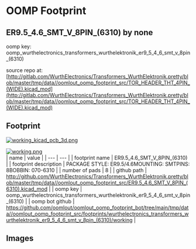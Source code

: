 # OOMP Footprint  
## ER9.5_4.6_SMT_V_8PIN_(6310)  by none  
  
oomp key: oomp_wurthelectronics_transformers_wurthelektronik_er9_5_4_6_smt_v_8pin_(6310)  
  
source repo at: [http://gitlab.com/WurthElectronics/Transformers_WurthElektronik.pretty/blob/master/tmp/data//oomlout_oomp_footprint_src/TOR_HEADER_THT_4PIN_(WIDE).kicad_mod](http://gitlab.com/WurthElectronics/Transformers_WurthElektronik.pretty/blob/master/tmp/data//oomlout_oomp_footprint_src/TOR_HEADER_THT_4PIN_(WIDE).kicad_mod)  
## Footprint  
  
[![working_kicad_pcb_3d.png](working_kicad_pcb_3d_600.png)](working_kicad_pcb_3d.png)  
  
[![working.png](working_600.png)](working.png)  
| name | value | 
| --- | --- | 
| footprint name | ER9.5_4.6_SMT_V_8PIN_(6310) | 
| footprint description | PACKAGE STYLE: ER9.5/4.6MOUNTING: SMTPINS: 8BOBBIN: 070-6310 | 
| number of pads | 8 | 
| github path | http://github.com/WurthElectronics/Transformers_WurthElektronik.pretty/blob/master/tmp/data//oomlout_oomp_footprint_src/ER9.5_4.6_SMT_V_8PIN_(6310).kicad_mod | 
| oomp key | oomp_wurthelectronics_transformers_wurthelektronik_er9_5_4_6_smt_v_8pin_(6310) | 
| oomp bot github | https://github.com/oomlout/oomlout_oomp_footprint_bot/tree/main/tmp/data//oomlout_oomp_footprint_src/footprints/wurthelectronics_transformers_wurthelektronik_er9_5_4_6_smt_v_8pin_(6310)/working | 
## Images  
